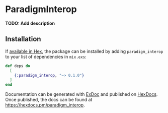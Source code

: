 # ParadigmInterop

**TODO: Add description**

## Installation

If [available in Hex](https://hex.pm/docs/publish), the package can be installed
by adding `paradigm_interop` to your list of dependencies in `mix.exs`:

```elixir
def deps do
  [
    {:paradigm_interop, "~> 0.1.0"}
  ]
end
```

Documentation can be generated with [ExDoc](https://github.com/elixir-lang/ex_doc)
and published on [HexDocs](https://hexdocs.pm). Once published, the docs can
be found at <https://hexdocs.pm/paradigm_interop>.

